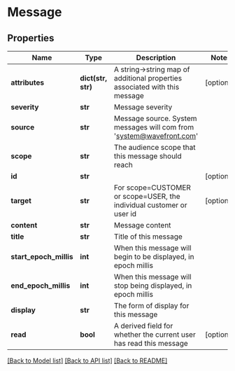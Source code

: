 # Message

## Properties
Name | Type | Description | Notes
------------ | ------------- | ------------- | -------------
**attributes** | **dict(str, str)** | A string-&gt;string map of additional properties associated with this message | [optional] 
**severity** | **str** | Message severity | 
**source** | **str** | Message source.  System messages will com from &#39;system@wavefront.com&#39; | 
**scope** | **str** | The audience scope that this message should reach | 
**id** | **str** |  | [optional] 
**target** | **str** | For scope&#x3D;CUSTOMER or scope&#x3D;USER, the individual customer or user id | [optional] 
**content** | **str** | Message content | 
**title** | **str** | Title of this message | 
**start_epoch_millis** | **int** | When this message will begin to be displayed, in epoch millis | 
**end_epoch_millis** | **int** | When this message will stop being displayed, in epoch millis | 
**display** | **str** | The form of display for this message | 
**read** | **bool** | A derived field for whether the current user has read this message | [optional] 

[[Back to Model list]](../README.md#documentation-for-models) [[Back to API list]](../README.md#documentation-for-api-endpoints) [[Back to README]](../README.md)



